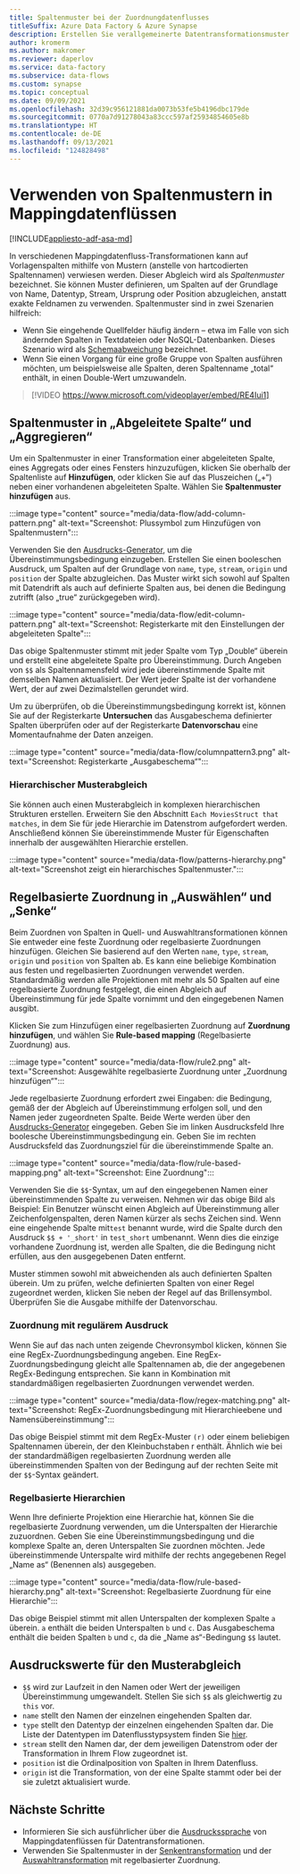 ```yaml
---
title: Spaltenmuster bei der Zuordnungdatenflusses
titleSuffix: Azure Data Factory & Azure Synapse
description: Erstellen Sie verallgemeinerte Datentransformationsmuster unter Verwendung von Spaltenmustern bei der Zuordnungdatenflüssen mit Azure Data Factory oder Synapse Analytics.
author: kromerm
ms.author: makromer
ms.reviewer: daperlov
ms.service: data-factory
ms.subservice: data-flows
ms.custom: synapse
ms.topic: conceptual
ms.date: 09/09/2021
ms.openlocfilehash: 32d39c956121881da0073b53fe5b4196dbc179de
ms.sourcegitcommit: 0770a7d91278043a83ccc597af25934854605e8b
ms.translationtype: HT
ms.contentlocale: de-DE
ms.lasthandoff: 09/13/2021
ms.locfileid: "124828498"
---
```

# <a name="using-column-patterns-in-mapping-data-flow"></a>Verwenden von Spaltenmustern in Mappingdatenflüssen

[!INCLUDE[appliesto-adf-asa-md](includes/appliesto-adf-asa-md.md)]

In verschiedenen Mappingdatenfluss-Transformationen kann auf Vorlagenspalten mithilfe von Mustern (anstelle von hartcodierten Spaltennamen) verwiesen werden. Dieser Abgleich wird als *Spaltenmuster* bezeichnet. Sie können Muster definieren, um Spalten auf der Grundlage von Name, Datentyp, Stream, Ursprung oder Position abzugleichen, anstatt exakte Feldnamen zu verwenden. Spaltenmuster sind in zwei Szenarien hilfreich:

* Wenn Sie eingehende Quellfelder häufig ändern – etwa im Falle von sich ändernden Spalten in Textdateien oder NoSQL-Datenbanken. Dieses Szenario wird als [Schemaabweichung](concepts-data-flow-schema-drift.md) bezeichnet.
* Wenn Sie einen Vorgang für eine große Gruppe von Spalten ausführen möchten, um beispielsweise alle Spalten, deren Spaltenname „total“ enthält, in einen Double-Wert umzuwandeln.

> [!VIDEO https://www.microsoft.com/videoplayer/embed/RE4Iui1]

## <a name="column-patterns-in-derived-column-and-aggregate"></a>Spaltenmuster in „Abgeleitete Spalte“ und „Aggregieren“

Um ein Spaltenmuster in einer Transformation einer abgeleiteten Spalte, eines Aggregats oder eines Fensters hinzuzufügen, klicken Sie oberhalb der Spaltenliste auf **Hinzufügen**, oder klicken Sie auf das Pluszeichen („+“) neben einer vorhandenen abgeleiteten Spalte. Wählen Sie **Spaltenmuster hinzufügen** aus.

:::image type="content" source="media/data-flow/add-column-pattern.png" alt-text="Screenshot: Plussymbol zum Hinzufügen von Spaltenmustern":::

Verwenden Sie den [Ausdrucks-Generator](concepts-data-flow-expression-builder.md), um die Übereinstimmungsbedingung einzugeben. Erstellen Sie einen booleschen Ausdruck, um Spalten auf der Grundlage von `name`, `type`, `stream`, `origin` und `position` der Spalte abzugleichen. Das Muster wirkt sich sowohl auf Spalten mit Datendrift als auch auf definierte Spalten aus, bei denen die Bedingung zutrifft (also „true“ zurückgegeben wird).


:::image type="content" source="media/data-flow/edit-column-pattern.png" alt-text="Screenshot: Registerkarte mit den Einstellungen der abgeleiteten Spalte":::

Das obige Spaltenmuster stimmt mit jeder Spalte vom Typ „Double“ überein und erstellt eine abgeleitete Spalte pro Übereinstimmung. Durch Angeben von `$$` als Spaltennamensfeld wird jede übereinstimmende Spalte mit demselben Namen aktualisiert. Der Wert jeder Spalte ist der vorhandene Wert, der auf zwei Dezimalstellen gerundet wird.

Um zu überprüfen, ob die Übereinstimmungsbedingung korrekt ist, können Sie auf der Registerkarte **Untersuchen** das Ausgabeschema definierter Spalten überprüfen oder auf der Registerkarte **Datenvorschau** eine Momentaufnahme der Daten anzeigen. 

:::image type="content" source="media/data-flow/columnpattern3.png" alt-text="Screenshot: Registerkarte „Ausgabeschema“":::

### <a name="hierarchical-pattern-matching"></a>Hierarchischer Musterabgleich

Sie können auch einen Musterabgleich in komplexen hierarchischen Strukturen erstellen. Erweitern Sie den Abschnitt `Each MoviesStruct that matches`, in dem Sie für jede Hierarchie im Datenstrom aufgefordert werden. Anschließend können Sie übereinstimmende Muster für Eigenschaften innerhalb der ausgewählten Hierarchie erstellen.

:::image type="content" source="media/data-flow/patterns-hierarchy.png" alt-text="Screenshot zeigt ein hierarchisches Spaltenmuster.":::

## <a name="rule-based-mapping-in-select-and-sink"></a>Regelbasierte Zuordnung in „Auswählen“ und „Senke“

Beim Zuordnen von Spalten in Quell- und Auswahltransformationen können Sie entweder eine feste Zuordnung oder regelbasierte Zuordnungen hinzufügen. Gleichen Sie basierend auf den Werten `name`, `type`, `stream`, `origin` und `position` von Spalten ab. Es kann eine beliebige Kombination aus festen und regelbasierten Zuordnungen verwendet werden. Standardmäßig werden alle Projektionen mit mehr als 50 Spalten auf eine regelbasierte Zuordnung festgelegt, die einen Abgleich auf Übereinstimmung für jede Spalte vornimmt und den eingegebenen Namen ausgibt. 

Klicken Sie zum Hinzufügen einer regelbasierten Zuordnung auf **Zuordnung hinzufügen**, und wählen Sie **Rule-based mapping** (Regelbasierte Zuordnung) aus.

:::image type="content" source="media/data-flow/rule2.png" alt-text="Screenshot: Ausgewählte regelbasierte Zuordnung unter „Zuordnung hinzufügen“":::

Jede regelbasierte Zuordnung erfordert zwei Eingaben: die Bedingung, gemäß der der Abgleich auf Übereinstimmung erfolgen soll, und den Namen jeder zugeordneten Spalte. Beide Werte werden über den [Ausdrucks-Generator](concepts-data-flow-expression-builder.md) eingegeben. Geben Sie im linken Ausdrucksfeld Ihre boolesche Übereinstimmungsbedingung ein. Geben Sie im rechten Ausdrucksfeld das Zuordnungsziel für die übereinstimmende Spalte an.

:::image type="content" source="media/data-flow/rule-based-mapping.png" alt-text="Screenshot: Eine Zuordnung":::

Verwenden Sie die `$$`-Syntax, um auf den eingegebenen Namen einer übereinstimmenden Spalte zu verweisen. Nehmen wir das obige Bild als Beispiel: Ein Benutzer wünscht einen Abgleich auf Übereinstimmung aller Zeichenfolgenspalten, deren Namen kürzer als sechs Zeichen sind. Wenn eine eingehende Spalte mit`test` benannt wurde, wird die Spalte durch den Ausdruck `$$ + '_short'` in `test_short` umbenannt. Wenn dies die einzige vorhandene Zuordnung ist, werden alle Spalten, die die Bedingung nicht erfüllen, aus den ausgegebenen Daten entfernt.

Muster stimmen sowohl mit abweichenden als auch definierten Spalten überein. Um zu prüfen, welche definierten Spalten von einer Regel zugeordnet werden, klicken Sie neben der Regel auf das Brillensymbol. Überprüfen Sie die Ausgabe mithilfe der Datenvorschau.

### <a name="regex-mapping"></a>Zuordnung mit regulärem Ausdruck

Wenn Sie auf das nach unten zeigende Chevronsymbol klicken, können Sie eine RegEx-Zuordnungsbedingung angeben. Eine RegEx-Zuordnungsbedingung gleicht alle Spaltennamen ab, die der angegebenen RegEx-Bedingung entsprechen. Sie kann in Kombination mit standardmäßigen regelbasierten Zuordnungen verwendet werden.

:::image type="content" source="media/data-flow/regex-matching.png" alt-text="Screenshot: RegEx-Zuordnungsbedingung mit Hierarchieebene und Namensübereinstimmung":::

Das obige Beispiel stimmt mit dem RegEx-Muster `(r)` oder einem beliebigen Spaltennamen überein, der den Kleinbuchstaben r enthält. Ähnlich wie bei der standardmäßigen regelbasierten Zuordnung werden alle übereinstimmenden Spalten von der Bedingung auf der rechten Seite mit der `$$`-Syntax geändert.

### <a name="rule-based-hierarchies"></a>Regelbasierte Hierarchien

Wenn Ihre definierte Projektion eine Hierarchie hat, können Sie die regelbasierte Zuordnung verwenden, um die Unterspalten der Hierarchie zuzuordnen. Geben Sie eine Übereinstimmungsbedingung und die komplexe Spalte an, deren Unterspalten Sie zuordnen möchten. Jede übereinstimmende Unterspalte wird mithilfe der rechts angegebenen Regel „Name as“ (Benennen als) ausgegeben.

:::image type="content" source="media/data-flow/rule-based-hierarchy.png" alt-text="Screenshot: Regelbasierte Zuordnung für eine Hierarchie":::

Das obige Beispiel stimmt mit allen Unterspalten der komplexen Spalte `a` überein. `a` enthält die beiden Unterspalten `b` und `c`. Das Ausgabeschema enthält die beiden Spalten `b` und `c`, da die „Name as“-Bedingung `$$` lautet.

## <a name="pattern-matching-expression-values"></a>Ausdruckswerte für den Musterabgleich

* `$$` wird zur Laufzeit in den Namen oder Wert der jeweiligen Übereinstimmung umgewandelt. Stellen Sie sich `$$` als gleichwertig zu `this` vor.
* `name` stellt den Namen der einzelnen eingehenden Spalten dar.
* `type` stellt den Datentyp der einzelnen eingehenden Spalten dar. Die Liste der Datentypen im Datenflusstypsystem finden Sie [hier](concepts-data-flow-overview.md#data-flow-data-types).
* `stream` stellt den Namen dar, der dem jeweiligen Datenstrom oder der Transformation in Ihrem Flow zugeordnet ist.
* `position` ist die Ordinalposition von Spalten in Ihrem Datenfluss.
* `origin` ist die Transformation, von der eine Spalte stammt oder bei der sie zuletzt aktualisiert wurde.

## <a name="next-steps"></a>Nächste Schritte
* Informieren Sie sich ausführlicher über die [Ausdruckssprache](data-flow-expression-functions.md) von Mappingdatenflüssen für Datentransformationen.
* Verwenden Sie Spaltenmuster in der [Senkentransformation](data-flow-sink.md) und der [Auswahltransformation](data-flow-select.md) mit regelbasierter Zuordnung.
